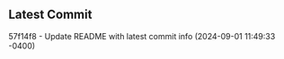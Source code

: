 
## Latest Commit
57f14f8 - Update README with latest commit info (2024-09-01 11:49:33 -0400) <Yunxi-Zhou>
